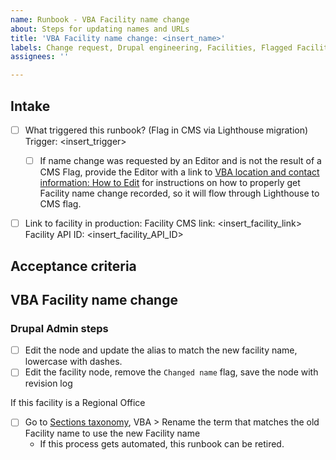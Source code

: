```yaml
---
name: Runbook - VBA Facility name change
about: Steps for updating names and URLs
title: 'VBA Facility name change: <insert_name>'
labels: Change request, Drupal engineering, Facilities, Flagged Facilities, User support, VBA
assignees: ''

---
```


## Intake
- [ ] What triggered this runbook? (Flag in CMS via Lighthouse migration)
Trigger: <insert_trigger>

  - [ ] If name change was requested by an Editor and is not the result of a CMS Flag, provide the Editor with a link to [VBA location and contact information: How to Edit](https://prod.cms.va.gov/help/veterans-benefits-administration-vba/location-and-contact-information) for instructions on how to properly get Facility name change recorded, so it will flow through Lighthouse to CMS flag.
     
- [ ] Link to facility in production:
Facility CMS link: <insert_facility_link>
Facility API ID: <insert_facility_API_ID>

## Acceptance criteria

## VBA Facility name change


### Drupal Admin steps
- [ ] Edit the node and update the alias to match the new facility name, lowercase with dashes.
- [ ] Edit the facility node, remove the `Changed name` flag, save the node with revision log

If this facility is a Regional Office
- [ ] Go to [Sections taxonomy]( https://prod.cms.va.gov/admin/structure/taxonomy/manage/administration/overview), VBA > Rename the term that matches the old Facility name to use the new Facility name
    * If this process gets automated, this runbook can be retired.
